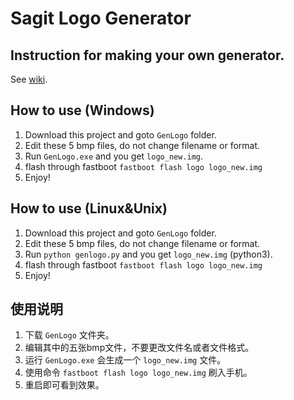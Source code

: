 # Sagit Logo Generator

## Instruction for making your own generator.

See [wiki](https://github.com/moonheart/sagit-logo-gen/wiki).

## How to use (Windows)

1. Download this project and goto `GenLogo` folder.
2. Edit these 5 bmp files, do not change filename or format.
3. Run `GenLogo.exe` and you get `logo_new.img`.
4. flash through fastboot `fastboot flash logo logo_new.img`
5. Enjoy!

## How to use (Linux&Unix)

1. Download this project and goto `GenLogo` folder.
2. Edit these 5 bmp files, do not change filename or format.
3. Run `python genlogo.py` and you get `logo_new.img` (python3).
4. flash through fastboot `fastboot flash logo logo_new.img`
5. Enjoy!

## 使用说明

1. 下载 `GenLogo` 文件夹。
2. 编辑其中的五张bmp文件，不要更改文件名或者文件格式。
3. 运行 `GenLogo.exe` 会生成一个 `logo_new.img` 文件。
4. 使用命令 `fastboot flash logo logo_new.img` 刷入手机。
5. 重启即可看到效果。
